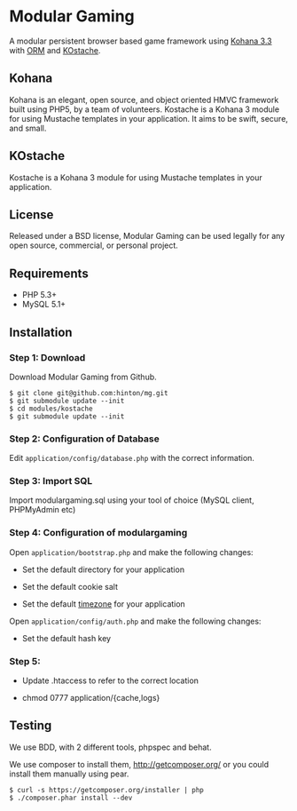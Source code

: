 # Modular Gaming

A modular persistent browser based game framework using [Kohana 3.3](https://github.com/kohana/core) with [ORM](https://github.com/kohana/orm) and [KOstache](https://github.com/zombor/KOstache).

## Kohana

Kohana is an elegant, open source, and object oriented HMVC framework built using PHP5, by a team of volunteers.
Kostache is a Kohana 3 module for using Mustache templates in your application.
It aims to be swift, secure, and small.

## KOstache

Kostache is a Kohana 3 module for using Mustache templates in your application.

## License

Released under a BSD license, Modular Gaming can be used legally for any open source,
 commercial, or personal project.

## Requirements

* PHP 5.3+
* MySQL 5.1+

## Installation

### Step 1: Download

Download Modular Gaming from Github.

	$ git clone git@github.com:hinton/mg.git
	$ git submodule update --init
	$ cd modules/kostache
	$ git submodule update --init

### Step 2: Configuration of Database

Edit `application/config/database.php` with the correct information.

### Step 3: Import SQL

Import modulargaming.sql using your tool of choice (MySQL client, PHPMyAdmin etc)

### Step 4: Configuration of modulargaming

Open `application/bootstrap.php` and make the following changes: 

* Set the default directory for your application

* Set the default cookie salt

* Set the default [timezone](http://php.net/timezones) for your application

Open `application/config/auth.php` and make the following changes:

* Set the default hash key

### Step 5:

* Update .htaccess to refer to the correct location

* chmod 0777 application/{cache,logs}

## Testing

We use BDD, with 2 different tools, phpspec and behat.

We use composer to install them, http://getcomposer.org/ or you could install them manually using pear.

	$ curl -s https://getcomposer.org/installer | php
	$ ./composer.phar install --dev

